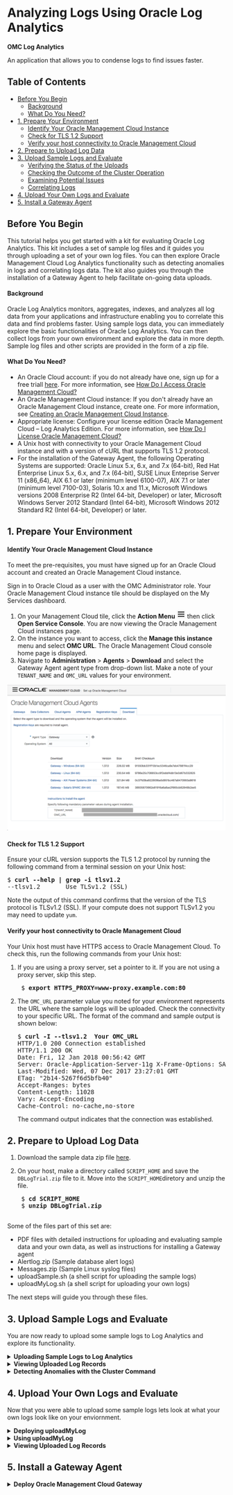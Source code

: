 [hamburger]: ./Tutorial_Images/general/hamburger.png
[agent-download]: ./Tutorial_Images/general/agent_download.png
[cluster-icon]: ./Tutorial_Images/general/cluster_icon.png
[gear]: ./Tutorial_Images/general/gear.png
[global-context]: ./Tutorial_Images/general/global_context.png

[uploads-1]: ./Tutorial_Images/log_analytics/uploads_1.png
[uploads-2]: ./Tutorial_Images/log_analytics/uploads_2.png
[uploads-3]: ./Tutorial_Images/log_analytics/uploads_3.png
[uploads-4]: ./Tutorial_Images/log_analytics/uploads_4.png
[clustering]: ./Tutorial_Images/log_analytics/clustering.gif
[drill-down]: ./Tutorial_Images/log_analytics/drill_down.gif
[correlating-logs]: ./Tutorial_Images/log_analytics/correlating_logs.gif




<h1> Analyzing Logs Using Oracle Log Analytics </h1>

**OMC Log Analytics**

An application that allows you to condense logs to find issues faster.

## Table of Contents

  - [Before You Begin](#before-you-begin)
      - [Background](#background)
      - [What Do You Need?](#what-do-you-need)
  - [1. Prepare Your Environment](#1-prepare-your-environment)
      - [Identify Your Oracle Management Cloud Instance](#identify-your-oracle-management-cloud-instance)
      - [Check for TLS 1.2 Support](#check-for-tls-12-support)
      - [Verify your host connectivity to Oracle Management Cloud](#verify-your-host-connectivity-to-oracle-management-cloud)
  - [2. Prepare to Upload Log Data](#2-prepare-to-upload-log-data)
  - [3. Upload Sample Logs and Evaluate](#3-upload-sample-logs-and-evaluate)
      - [Verifying the Status of the Uploads](#verifying-the-status-of-the-uploads)
      - [Checking the Outcome of the Cluster Operation](#checking-the-outcome-of-the-cluster-operation)
      - [Examining Potential Issues](#examining-potential-issues)
      - [Correlating Logs](#correlating-logs)
  - [4. Upload Your Own Logs and Evaluate](#4-upload-your-own-logs-and-evaluate)
  - [5. Install a Gateway Agent](#5-install-a-gateway-agent)

## Before You Begin

This tutorial helps you get started with a kit for evaluating Oracle Log Analytics. This kit includes a set of sample log files and it guides you through uploading a set of your own log files. You can then explore Oracle Management Cloud Log Analytics functionality such as detecting anomalies in logs and correlating logs data. The kit also guides you through the installation of a Gateway Agent to help facilitate on-going data uploads.

#### Background

Oracle Log Analytics monitors, aggregates, indexes, and analyzes all log data from your applications and infrastructure enabling you to correlate this data and find problems faster. Using sample logs data, you can immediately explore the basic functionalities of Oracle Log Analytics. You can then collect logs from your own environment and explore the data in more depth. Sample log files and other scripts are provided in the form of a zip file.

#### What Do You Need?

- An Oracle Cloud account: if you do not already have one, sign up for a free triall [here](https://cloud.oracle.com/home). For more information, see [How Do I Access Oracle Management Cloud?](https://docs.oracle.com/en/cloud/paas/management-cloud/omcgs/access-oracle-management-cloud.html#GUID-838A6676-0224-4CF1-8BC8-8327887D24B7)
- An Oracle Management Cloud instance: If you don't already have an Oracle Management Cloud instance, create one. For more information, see [Creating an Oracle Management Cloud Instance](https://docs.oracle.com/en/cloud/paas/management-cloud/omcgs/access-oracle-management-cloud.html#GUID-C15E9F94-78CD-4868-A9F8-DCF50D267A2E).
- Appropriate license: Configure your license edition Oracle Management Cloud – Log Analytics Edition. For more information, see [How Do I License Oracle Management Cloud?](https://docs.oracle.com/en/cloud/paas/management-cloud/omcgs/oracle-management-cloud-license-information.html#GUID-A2F5635B-D7DE-4277-B707-035A96F19B26)
- A Unix host with connectivity to your Oracle Management Cloud instance and with a version of cURL that supports TLS 1.2 protocol.
- For the installation of the Gateway Agent, the following Operating Systems are supported: Oracle Linux 5.x, 6.x, and 7.x (64-bit), Red Hat Enterprise Linux 5.x, 6.x, and 7.x (64-bit), SUSE Linux Enteprise Server 11 (x86_64), AIX 6.1 or later (minimum level 6100-07), AIX 7.1 or later (minimum level 7100-03), Solaris 10.x and 11.x, Microsoft Windows versions 2008 Enterprise R2 (Intel 64-bit, Developer) or later, Microsoft Windows Server 2012 Standard (Intel 64-bit), Microsoft Windows 2012 Standard R2 (Intel 64-bit, Developer) or later.

## 1. Prepare Your Environment

#### Identify Your Oracle Management Cloud Instance

To meet the pre-requisites, you must have signed up for an Oracle Cloud account and created an Oracle Management Cloud instance.

Sign in to Oracle Cloud as a user with the OMC Administrator role. Your Oracle Management Cloud instance tile should be displayed on the My Services dashboard.

1. On your Management Cloud tile, click the **Action Menu** ![hamburger] then click **Open Service Console**. You are now viewing the Oracle Management Cloud instances page.
2. On the instance you want to access, click the **Manage this instance** menu and select **OMC URL**. The Oracle Management Cloud console home page is displayed.
3. Navigate to **Administration** > **Agents** > **Download** and select the Gateway Agent agent type from drop-down list. Make a note of your `TENANT_NAME` and `OMC_URL` values for your environment.

![agent-download]

#### Check for TLS 1.2 Support

Ensure your cURL version supports the TLS 1.2 protocol by running the following command from a terminal session on your Unix host:

<pre>
$ <b>curl --help | grep -i tlsv1.2</b>
--tlsv1.2       Use TLSv1.2 (SSL)
</pre>

Note the output of this command confirms that the version of the TLS protocol is TLSv1.2 (SSL).
If your compute does not support TLSv1.2 you may need to update `yum`.

#### Verify your host connectivity to Oracle Management Cloud

Your Unix host must have HTTPS access to Oracle Management Cloud. To check this, run the following commands from your Unix host:

1. If you are using a proxy server, set a pointer to it. If you are not using a proxy server, skip this step.
   <pre>
    $ <b>export HTTPS_PROXY=www-proxy.example.com:80</b>
   </pre>
2. The `OMC_URL` parameter value you noted for your environment represents the URL where the sample logs will be uploaded. Check the connectivity to your specific URL. The format of the command and sample output is shown below:

   <pre>
   $ <b>curl -I --tlsv1.2  Your OMC_URL</b>
   HTTP/1.0 200 Connection established
   HTTP/1.1 200 OK
   Date: Fri, 12 Jan 2018 00:56:42 GMT
   Server: Oracle-Application-Server-11g X-Frame-Options: SAMEORIGIN
   Last-Modified: Wed, 07 Dec 2017 23:27:01 GMT 
   ETag: "2b14-5267f6d5bfb40"
   Accept-Ranges: bytes
   Content-Length: 11028
   Vary: Accept-Encoding
   Cache-Control: no-cache,no-store
   </pre>

    The command output indicates that the connection was established.

## 2. Prepare to Upload Log Data

1. Download the sample data zip file [here](https://apexapps.oracle.com/pls/apex/f?p=44785:112:0::::P112_CONTENT_ID:23996).
2. On your host, make a directory called `SCRIPT_HOME` and save the `DBLogTrial.zip` file to it. Move into the `SCRIPT_HOME`diretory and unzip the file.

    <pre>
    $ <b>cd SCRIPT_HOME</b>
    $ <b>unzip DBLogTrial.zip</b>
    </pre>

Some of the files part of this set are:

- PDF files with detailed instructions for uploading and evaluating sample data and your own data, as well as instructions for installing a Gateway agent
- Alertlog.zip (Sample database alert logs)
- Messages.zip (Sample Linux syslog files)
- <span>uploadSample.sh</span> (a shell script for uploading the sample logs)
- <span>uploadMyLog.sh</span> (a shell script for uploading your own logs)

The next steps will guide you through these files.

## 3. Upload Sample Logs and Evaluate

You are now ready to upload some sample logs to Log Analytics and explore its functionality.

<details>
<summary><b>Uploading Sample Logs to Log Analytics</b></summary>

To upload the provided sample logs, follow these steps:

1. Before uploading logs, enter property values to be used in uploading log in file `SCRIPT_HOME/DBLogTrial/uploadSample/config/upload.properties`.
   - Go to the `SCRIPT_HOME/DBLogTrial/uploadSample/config` directory.
   - Use an editor of your choice to edit file `upload.properties` to set appropriate values for the following properties:
   - `UPLOAD_ROOT`: your `OMC_URL`
   - `IDENTITY_DOMAIN`: your `TENANT_NAME`
   - `USERNAME`: your OMC username
   - (Optional) `HTTPS_PROXY`


    **Mandatory Properties**
    <pre>
    # URL for uploading data to OMC
    # Examples:
    # UPLOAD_ROOT=https://inst1-acme.itom.management.us2.oraclecloud.com
    # UPLOAD_ROOT=https://inst2-xyz.itom.management.europe.oraclecloud.com
    # UPLOAD_ROOT=https://a123456.itom.management.us2.oraclecloud.com
    # This is a required parameter. The "https://" part is optional.
    UPLOAD_ROOT= <br/>
    # Subscription Identity Domain
    # EX:
    # IDENTITY_DOMAIN=acme
    # This is a required parameter
    IDENTITY_DOMAIN= <br/>
    # OMC user name
    # EX:
    # USERNAME=john.doe@xyz.com
    # This is a required parameter
    USERNAME=
    </pre>

    **Optional Property**
    <pre>
    # If you need to access OMC (Oracle Management Cloud) through a proxy server,
    # set "HTTPS_PROXY=proxy_host:port
    # E.g., HTTPS_PROXY=www-proxy.xyz.com:80
    HTTPS_PROXY=
    </pre>

2. Go to the `SCRIPT_HOME/DBLogTrial/uploadSample` directory, and run the <span>uploadSample.sh</span> script to upload the sample alert logs and syslog, respectively, as shown below. Enter your OMC password when prompted.
   <pre>
   $ <b> cd .. </b>
   $ <b> ./uploadSample.sh alertlog </b>
   $ <b> ./uploadSample.sh syslog </b>
   </pre>

Take note of the name of the upload at the bottom of each script output. An upload is identified by its name in Log Analytics UI.

Ex:
<pre>   
Upload name: alertlog.2018-01-07_19:43:25
Upload name: syslog.2018-01-07_19:43:32
</pre>

#### Verifying the Status of the Uploads

To verify the status of the uploads, follow these steps:

1.  Log on to Oracle Management Cloud.
2.  Navigate to Log Analytics.
    1. From the Welcome to Oracle Management Cloud page, click the **navigation icon** ![alt text][hamburger] on the top-left corner to view the Management Cloud navigation pane if it is not already there. Select **Log Analytics**.
3.  Navigate to the **Log Admin** page and view status of the uploads.
    1. From the left navigation pane, select **Log Admin**.
    2. Select **Uploads**.
 3. 
    4. From the Uploads page, you should see the uploads that you performed earlier. If an upload shows 0 in Progress and 0 Failed, it has completed.
       1. If necessary, click an upload name to see the Status of the upload. For example, click `alertlog_<timestamp>`. If the upload has completed successfully, you will seen a green stick in the **Status** field.
   
   ![uploads-1] ![uploads-2] ![uploads-3]
</details>



<details>
<summary><b>Viewing Uploaded Log Records</b></summary>
To view the records from an upload, follow these steps:

1. Navigate to the **Uploads** page.
2. From the **Uploads** page, select an upload, click the menu icon ![alt text][hamburger] on the right and click **View in Log Explorer** to view the records from that upload.
   ![uploads-4]
3. From the log explorer page, you can view the alert log records from the upload that you selected.

Some of the information shown on the page includes:

- The uploaded alert log entries are for the period from August 9 to August 24, 2017.
- The log entries came from the upload whose name is in the Query bar.
- The histogram shows the daily volumes of log records. This helps identify any abnormality in record volumes at a glance. You can drill down by clicking a bar on the chart.
- The first 25 of the 1920 records that came with the upload. The records are in date order from newest to oldest. You can reverse the order by clicking the arrowhead in the Time (`<time zone>`) field.
- You can browse the rest of log records by using the pagination at the bottom of the page.
</details>

<details>
<summary><b>Detecting Anomalies with the Cluster Command</b></summary>

To detect anomalies based on log records, you can use Log Analytics cluster command, which automatically groups log records based on severity, such as error, fault, fatal and warning, and dynamically identified patterns, potential issues, outliers, and trends.
 - To perform clustering on the log records, from the **Visualize** panel click the currently selected visualization (e.g. **Records with Histogram**), and click **Cluster** ![cluster-icon] icon.

![clustering]

#### Checking the Outcome of the Cluster Operation
The cluster operation reduced 1920 log records to 123 clusters, identified 25 potential issues, 37 outliers, and 26 trends.

Examine the log clusters, and then click **Potential Issues**.

#### Examining Potential Issues

From the **Potential Issues** tab, you can look at the log clusters that Log Analytics identifies as potential issues, if you see a cluster with a sample message that may be pointing to an issue of significance or of interest, click the value in the **Count** column to drill down see the records of the cluster.

For example, the following sample message indicates that the Oracle database instance had problems writing to a control file due to a file I/O error. This kind of problem is critical; it tends to result in an abnormal shutdown of the instance.

![drill-down]

Let’s drill down to the log record by clicking the count value of 1 on the left of the sample message.

Drilling down on a log cluster allows you to see the log record(s) including the original log entry (or entries) in that cluster. In this case, you will see the record with the timestamp of Aug 9, 2017, 5:23:58PM (UTC-8:00 or PST) showing a file I/O error affecting the writing to a database control file.

#### Correlating Logs

Log Analytics allows you to quickly correlate logs from different sources (e.g. database logs and syslog) based on time to determine whether there is a correlation between events captured in log records. Let’s query the log records for entities demo_db_instance and demo_host 30 seconds before 5:23:28 PM (UTC-8:00) and 30 seconds after that by following these steps:

1. Click ![gear] at the bottom of the **Original Log Content** field, and then select **Advanced Log Fitler Options...**.
2. From the Advanced Log Filter Options pop-up window, enter 30 (seconds) for **Time Range - Before**, 30 (seconds) for **Time Range – After**, and click **OK**.
3. In the **Global Context** ![global-context] bar near the top, enter `demo_host` next to `demo_db_instance`, click in the Query bar to clear any existing filter, and click **Run**.
4. The above query retrieves the log records uploaded for entities `demo_db_instance` and `demo_host` for the period of 5:23:28 PM to 5:24:28 PM on August 9. Examine the 31 records in the two-page output to see the sequence of the events that were captured in the logs in the one-minute period, and which of the events may have had an effect on other events.

![correlating-logs]

You may have noticed that at 5:23:58PM, system logs (syslog) recorded that some I/O errors occurred on disk device sdd1 (see page 2), and database alert logs recorded that the database encountered I/O errors (see page 1); then at 5:24:00PM the database was terminated.
</details>

## 4. Upload Your Own Logs and Evaluate
Now that you were able to upload some sample logs lets look at what your own logs look like on your enviornment.

<details>
<summary><b>Deploying uploadMyLog</b></summary>

 To deploy the uploadMyLog file please follow the directions below.

1. Download and install uploadMyLog.zip file found in the DBLogTrial.zip package. 
   <pre>
   $ <b> cd ~ </b>
   $ <b> mkdir ./scratch </b>
   $ <b> cd scratch </b>
   $ <b> unzip uploadMyLog.zip </b> 
   </pre>

After extracting the Zip file as above, you will see a directory named DBLogTrial with a subdirectory named uploadMyLog. This document refers to the uploadMyLog directory as SCRIPT_HOME

2. Now we need to make the executable script.
   <pre>
   $<b> cd ~/scratch/DBLogTrial </b>
   $<b> cd uploadMyLog/ </b> 
   $<b> chmod +x ./uploadMyLog.sh </b>
   $<b> chmod +x ./uploadMyLogTraditional.sh </b>
</pre>

</details>
<details>
<summary><b>Using uploadMyLog</b></summary>

This section provides the steps for using the uploadMyLog package to upload sample logs to explore Log Analytics features.

1. Before uploading your logs, enter property values to be used in uploading the log in file `SCRIPT_HOME/DBLogTrial/uploadSample/config/upload.properties`.
   - Go to the `SCRIPT_HOME/DBLogTrial/uploadMyLog/config` directory.
   - Use an editor of your choice to edit file `upload.properties` to set appropriate values for the following properties:
   - `UPLOAD_ROOT`: your `OMC_URL`
   - `IDENTITY_DOMAIN`: your `TENANT_NAME`
   - `USERNAME`: your OMC username
   - (Optional) `HTTPS_PROXY`


    **Mandatory Properties**
    <pre>
    # URL for uploading data to OMC
    # Examples:
    # UPLOAD_ROOT=https://inst1-acme.itom.management.us2.oraclecloud.com
    # UPLOAD_ROOT=https://inst2-xyz.itom.management.europe.oraclecloud.com
    # UPLOAD_ROOT=https://a123456.itom.management.us2.oraclecloud.com
    # This is a required parameter. The "https://" part is optional.
    UPLOAD_ROOT= <br/>
    # Subscription Identity Domain
    # EX:
    # IDENTITY_DOMAIN=acme
    # This is a required parameter
    IDENTITY_DOMAIN= <br/>
    # OMC user name
    # EX:
    # USERNAME=john.doe@xyz.com
    # This is a required parameter
    USERNAME=
    </pre>

    **Optional Property**
    <pre>
    # If you need to access OMC (Oracle Management Cloud) through a proxy server,
    # set "HTTPS_PROXY=proxy_host:port
    # E.g., HTTPS_PROXY=www-proxy.xyz.com:80
    HTTPS_PROXY=
    </pre>

2. Go to the SCRIPT_HOME directory, and run the uploadMyLog.sh script to upload the sample alert logs and syslog, respectively, as shown below. Enter your OMC password when prompted.
   <pre>
   $ <b>./uploadMyLog.sh alertlog </b>
   $ <b>./uploadMyLog.sh syslog </b>
   </pre> 

To verify the status of the uploads, follow these steps:

1.  Log on to Oracle Management Cloud.
2.  Navigate to Log Analytics.
    1. From the Welcome to Oracle Management Cloud page, click the **navigation icon** ![alt text][hamburger] on the top-left corner to view the Management Cloud navigation pane if it is not already there. Select **Log Analytics**.
3.  Navigate to the **Log Admin** page and view status of the uploads.
    1. From the left navigation pane, select **Log Admin**.
    2. Select **Uploads**.
  
    3. From the Uploads page, you should see the uploads that you performed earlier. If an upload shows 0 in Progress and 0 Failed, it has completed.
       1. If necessary, click an upload name to see the Status of the upload. For example, click `alertlog_<timestamp>`. If the upload has completed successfully, you will seen a green stick in the **Status** field.
   
   ![uploads-1] ![uploads-2] ![uploads-3]
</details>

</details>
<details>
<summary><b>Viewing Uploaded Log Records</b></summary>

To view the records from an upload, follow these steps.
1. Navigate to the Uploads page. If necessary see, (#verifying-the-status-of-the-uploads)
   -INSERT GIF-
2. From the Uploads page, click the **navigation icon** ![alt text][hamburger}], and click **View in Log Explorer** to view the records from that upload. Let's perform the steps to view the alert log records in log explorer. 
3. From the Log Explorer page, you can view the alert log records from the upllad that you selected. --INSERT GIF--
Some of the information shown on the page includes
-  The period of the uploaded alert log entries.
-  The log entries came from the upload whose name is in the Query bar.
-  The histogram shows the daily volumes of log records. This helps identify any abnormality in record volumes at a glance. You can drill down by clicking a bar on the chart.
-  The first 25 of the records that came with the upload. The records are in date order from newest to oldest. You can reverse the order by clicking the arrowhead in the Time (<time zone>) field. You can browse the rest of log records by using the pagination at the bottom of the page.
  --INSERT IMAGE FROM DOC--

##### Note - the log entries you see will vary depending on the record in the alertlog and messages logs that you upload. 

</details>

## 5. Install a Gateway Agent

<details>
<summary><b>Deploy Oracle Management Cloud Gateway</b></summary>

### Before You Begin:

### Background

Oracle Management Cloud (OMC) Gateway (highlighted in red in the diagram below) is an optional yet vital component of an Oracle Management Cloud deployment. It serves as a channel between Oracle Management Cloud agents and Oracle Management Cloud.

While it is possible for the OMC agent that resides on each host to communicate directly with OMC’s backend, for security reasons, an organization may want to limit the number of hosts that can connect to the Internet directly. In this case, it is best to set up a small number of OMC Gateway hosts, and enable Internet access only for those hosts.
For a trial, since the number of hosts may be small, it is possible to do a trial without the gateway. However, if there is a desire to limit security exposure even in a trial environment, then it is a good idea to set up the OMC Gateway.

--insert picture--

There are 5 steps for deploying OMC Gateway.

1. Download the Oracle Management Cloud Gateway Software
2. Create Registration Key
3. Edit the Response File
4. Install the Gateway
5. Verify Gateway Installation

What Do You Need?

* A valid Oracle Cloud account, an Oracle Management Cloud instance and "OMC Administrator" role credentials. See How do I Access Oracle Management Cloud? in Getting Started with Oracle Management Cloud. You should already have these if you followed a prior tutorial.

* A host: the OMC Gateway needs to be installed on a host where it will run. For production deployment, one or more dedicated physical or VM hosts is recommended. For trial, it is possible to use a host where the entities you want to monitor are installed. Linux, Windows, Solaris SPARC and AIX based hosts are supported. See the “Supported Operating Systems” section in Common Prerequisites.
  
* A staging location: an empty directory on your host where you download or copy the agent files.
  
* An installation directory: an empty directory on your host where the agent will be installed. Ensure the directory is created with the required permissions. See the "Permissions Required on the Agent Base Directory" section in Common Prerequisites.

### 1. Download the Oracle Management Cloud Gateway Software

The Oracle Management Cloud gateway software, including a gateway installation script and an editable response file, is provided in a zip file that you can download from your Oracle Management Cloud console. The zip file is platform specific.

#### Registering For a Cloud Account

If you don't have an Oracle Cloud Account, sign up for one using the Registering For a Cloud Account section below. If you already have a cloud account, then skip the Registering For a Cloud Account section section

1.	Go to the Oracle Cloud Infrastructure Page: https://cloud.oracle.com/en_US/cloud-infrastructure.

2.	At the top of the page click the try for free button. 
	--Insert Picture Here--

3.	Here is where you will put in the information for your trial account

4.	Fill out the information for the Account Details section (Section 1)

	* Account Type
	* Cloud Account Name
	* Default Data Region
	* Email Address
	* First Name
	* Last Name
	* Country/Territory
	* Address
	* City
	* State
	* Zip/Postal Code
  
--Insert Picture Here--

5.	For the Verification Code Section (Section 2), fill out the information for this as well.

	* Country/Region Calling Code
	* Mobile
  
--Insert Picture Here--

6.	Click on the Request Code button to receive the verification code via a text message to the mobile number that you provided when you filled out the Mobile Number Field.

7.	Once you receive the code, type that code into Verification code field and click the verify button. It may take a minute or so for the verification button to work.

8.	In the Credit Card Details Section (Section 3) click on the Add Payment Button and provide information from a credit card. Debit cards can be used as well. You will be asked to verify your address and provide the card information in separate windows

9.	In the Terms & Conditions section (Section 4), check the complete box and click the complete box.

10.	Following this completion your cloud account will start to be provisioned and will take a few minutes to be completed.

#### Access the Oracle Management Cloud Console

Sign in to Oracle Cloud as a user with the OMC Administrator role. Your Oracle Management Cloud instance tile should be displayed on the My Services dashboard.

--Add Picture Here--

1. Go to cloud.oracle.com and click Sign In.

--Insert Picture Here--

2. Your Sign In procedure varies depending on the type of account that your tenant is configured.

In most cases, if your tenant is on “Cloud Account with Identity Cloud Service”, select “Cloud Account with Identity Cloud Service” as your account type, enter the name of your account, and click My Services.

Enter your user id and password.

--Insert Picture Here--

On the other hand, if you have a Traditional Cloud Account (most likely because it was provisioned prior to April 2018), select “Traditional Cloud Account” as account type. Select “US Commercial 2 (us2)” for data center if your account was provisioned in the United States.
  
  * Supply the name of your identity domain.
  * Enter your user id and password.

3. On the Oracle Cloud Dashboard, click the menu link next to the Oracle logo (highlighted in red) toward the top of the page to open up the navigation menu to the left.

--Insert Picture Here--

4. On the navigation menu, click on Services to expand the list of services, and click Management Cloud.

--Insert Picture Here--
  
5. This takes you to the Oracle Management Cloud home page, which looks like the following. You will be using the Global Navigation Menu to the left to carry out the remaining setup. If the menu is hidden, click the link next to Oracle logo (highlighted in red) to bring up the menu.

--Insert Picture Here--

#### Save and Extract the Gateway Files

1. On the Oracle Management Cloud home page, click the Global Navigation Menu on the top-left corner and navigate to Administration > Agents.
   
2. On the Agents – Oracle Management Cloud page, click the Download tab. The Agent Software Download page is displayed.
   
3. Select Gateway from the Agent Type drop-down list, and select one of the choices (such as Linux (64-bit)) that matches the type of O/S on the host where you will be installing the gateway from the Operating System drop-down list. The gateway software link for the gateway you’ve selected is displayed.
   
4. A list of link would show up under Download. Click the link on the gateway file that you wish to download.
   
5. If you download the Gateway file to your PC instead of the host that you plan to run the Gateway, move the downloaded file to your Gateway host and unzip the file into a staging directory of your choice. To do this for linux, use the following steps:
	
	*	From Local Machine Terminal Session - SSH into your OCI Instance by running the below command (You will use your OCI Public IP Address instead of 129.***.***.**):
		
        `ssh opc@129.***.***.**`

	*	From OPC Terminal Session type pwd to see where you are currently at in your directory.  You should see the following:

         `/home/opc`

	*	From OPC Terminal Session  Make a directory called agent.  Run the following command in your terminal:
		
        `mkdir agent`

	*	From OPC Terminal Session Make a directory called omc.  Run the following command in your terminal:
		
        `mkdir omc`

	*	From OPC Terminal Session type the following command:
		
        `exit`

	*	From Local Machine Session we will now copy our cloud agent file over to our OPC Session:
  
		a.	Locate the file path of the 'gateway_linux.x64_1.32.0.zip
        

		b.	run the following command (File path will depend on where you saved the agent and IP address will be different)

       `ssh opc@scp Downloads/gateway_linux.x64_1.32.0.zip opc@129.***.***.**:/home/opc/omc`

	*	From Local Machine Session ssh back into your OCI    account (Your IP Address will be different than shown below:

        `ssh opc@129.***.***.**`
         

	*	From your OPC terminal inside the OMC directory session type the following command to see the contents of your directory.  You should now see a .zip called gateway_linux.x64_1.32.0.zip:
		
         `ls`

	*	From your OPC terminal inside the omc directory unzip the cloudagent file by running the below command
		
         `unzip gateway_linux.x64_1.32.0.zip`

1. Please also make a note of the values of TENANT_ID and UPLOAD_ROOT, which are shown as the bottom of the page. You will need these information for a later step when you set up the agent.rsp file.
   
### 2. Create a Registration Key

A registration key is issued for your identity domain, and it’s used when you deploy gateways and agents.

1. On the Oracle Management Cloud home page, click the Global Navigation Menu on the top-left
corner and navigate to Administration > Agents.

2. On the Agents – Oracle Management Cloud page, click the Registration Keys tab. The Registration Keys page opens.
   
3. Enter the required details to create a new Registration Key:
   
	* In the Name field, specify a name to identify the registration key.
 
	* In the Registration Limit field, enter a number that indicates the maximum number of gateways, data collectors, and agents that can be associated with the registration key. If you are not sure, just put 10,000, which should be enough for a trial.
  
	* Click Create New Key. A new registration key will then be created. Make a note of this registration “Key Value”, it will be used by the AgentInstall.sh script at the time of installation.

### 3. Edit the Response File

The AgentInstall.sh script is used to carry out the actual install of the OMC Gateway. The script requires a set of parameters that are specific to your environment. These parameters are specified in the response file agent.rsp.

1. On your Linux / UNIX or Microsoft Windows host, logged in as the owner of the Oracle software (here, oracle) navigate to your staging directory. Edit the agent.rsp file using any standard text editor. Add your values for the mandatory parameters in the agent.rsp file. Here are example values (make sure to replace these with the correct values for your environment):
   
	* TENANT_ID=example-tenant
	Note: this value must be exactly as shown in the UI, the format is instance name-domain name
	* UPLOAD_ROOT=https://example-tenant.management.us2.oraclecloud.com/  AGENT_REGISTRATION_KEY=xxxxxxx-yyyyyyyyyyyyyyyyy
  
	* AGENT_BASE_DIRECTORY=/oracle/GatewayAgent
	(or for example when installing on Microsoft Windows)
	AGENT_BASE_DIRECTORY=C:\Oracle\GatewayAgent
	The AGENT_BASE_DIRECTORY is where your agent executables and other run-time files will reside. Create a directory that is owned by the user id of the Oracle software (here, oracle). It is best to have a standard location that is common across all your hosts, so that the agent.rsp file is standardized and you just need to set up the file once.

2. For security reasons, if you are using a proxy server (a dedicated host or system that acts as an intermediary between your host and Oracle Management Cloud) you must define its parameters next. In this case, the proxy server was configured to use authentication, so it requires a user name and password. Edit the following parameters in the agent.rsp file:
   
	* OMC_PROXYHOST=www-proxy.example.com 
	* OMC_PROXYPORT=80
	* OMC_PROXYUSER=oracle
  
 Save and close the response file.

### 4a. Install the Gateway on Linux / UNIX
You install a gateway by running the AgentInstall.sh script from the command line. By default, the gateway install script picks up all its required parameters from the response file you just edited in the same directory.

1. On your Linux / UNIX host, logged in as the owner of the Oracle software (here, oracle) navigate to your staging directory. Run the installer script using this command:
   
    **`./AgentInstall.sh`** 
 
 --insert image here--
 
2. To enable the gateway to start automatically when the host is booted up, add a startup script. Switch to the root user.

    **`$ su - root`**
    **`password`**
    **`#`**
   
3. Create a shell script named startomcagent.sh under the /etc/init.d directory using any standard text editor with the following:


    **`#!/bin/sh`**
    **`su - <Agent_Install_User> -c`**
    **`<Agent_Base_Directory>/agent_inst/bin/omcli start agent`**
 
    For example, if the gateway is installed under the /oracle/omc directory and gateway installation owner is oracle, then the content of the shell script should be as follows:
 
<<<<<<< HEAD
<<<<<<< HEAD
'#!/bin/sh'
su - “oracle” -c “/oracle/omc/agent_inst/bin/omcli start agent”
=======
*#!/bin/sh*
*su - “oracle” -c “/oracle/omc/agent_inst/bin/omcli start agent”*
>>>>>>> 3118e81c824252d6a39f40ae23020aee9c6de780
=======
    *#!/bin/sh*
    *su - “oracle” -c “/oracle/omc/agent_inst/bin/omcli start agent”*
>>>>>>> 13bd5687ceef1df18759fbe6b287bcd58fbf337c

4. Save the script file as startomcagent.sh.
   
5. Change the permission of the file to 755. Ensure that the owner of the script file and all the other files in the /etc/init.d directory is root.
   
6. For Linux, create symbolic links under 
    /etc/rc.d/rc2.d, /etc/rc.d/rc3.d, /etc/rc.d/rc5.d,
    and /etc/rc.d/rc6.d
   directories to make the newly created shell script file accessible in the host startup process. Prefix the symbolic link with S and the priority level. For example, to create the symbolic links with priority level 81, run the following commands:

<<<<<<< HEAD
   ln -s /etc/init.d/startomcagent.sh /etc/rc2.d/S81startomcagent.sh ln -s /etc/init.d/startomcagent.sh /etc/rc3.d/S81startomcagent.sh ln -s /etc/init.d/startomcagent.sh /etc/rc5.d/S81startomcagent.sh ln -s /etc/init.d/startomcagent.sh /etc/rc6.d/S81startomcagent.sh
   
7. For Solaris, create symbolic links under /etc/rc.d/rc2.d, /etc/rc.d/rc3.d directories c. Prefix the symbolic link with S and the priority level. To create the symbolic links with priority level 81, run the following commands:

ln -s /etc/init.d/startomcagent.sh /etc/rc2.d/S81startomcagent.sh ln -s /etc/init.d/startomcagent.sh /etc/rc3.d/S81startomcagent.sh
=======
   *ln -s /etc/init.d/startomcagent.sh /etc/rc2.d/S81startomcagent.sh*

   *ln -s /etc/init.d/startomcagent.sh /etc/rc3.d/S81startomcagent.sh* 

   *ln -s /etc/init.d/startomcagent.sh /etc/rc5.d/S81startomcagent.sh*

   *ln -s /etc/init.d/startomcagent.sh /etc/rc6.d/S81startomcagent.sh*
   
7. For Solaris, create symbolic links under /etc/rc.d/rc2.d, /etc/rc.d/rc3.d directories c. Prefix the symbolic link with S and the priority level. To create the symbolic links with priority level 81, run the following commands:

    *ln -s /etc/init.d/startomcagent.sh /etc/rc2.d/S81startomcagent.sh* 

    *ln -s /etc/init.d/startomcagent.sh /etc/rc3.d/S81startomcagent.sh*
>>>>>>> 13bd5687ceef1df18759fbe6b287bcd58fbf337c
   
8.  For AIX, create symbolic links under
/etc/rc.d/rc2.d, /etc/rc.d/rc3.d, and /etc/rc.d/rc5.d
directories with priority level 81. Prefix the symbolic link with S and the priority level. To create the symbolic links with priority level 81, run the following commands:

<<<<<<< HEAD
ln -s /etc/init.d/startomcagent.sh /etc/rc2.d/S81startomcagent.sh ln -s /etc/init.d/startomcagent.sh /etc/rc3.d/S81startomcagent.sh ln -s /etc/init.d/startomcagent.sh /etc/rc5.d/S81startomcagent.sh
=======
    *ln -s /etc/init.d/startomcagent.sh /etc/rc2.d/S81startomcagent.sh* 

    *ln -s /etc/init.d/startomcagent.sh /etc/rc3.d/S81startomcagent.sh* 

    *ln -s /etc/init.d/startomcagent.sh /etc/rc5.d/S81startomcagent.sh*
>>>>>>> 13bd5687ceef1df18759fbe6b287bcd58fbf337c

### 4b. Install the Gateway on Windows

You install a gateway by running the AgentInstall.bat script from the command line. By default, the gateway install script picks up all its required parameters from the response file you just edited in the same directory.

1. On Windows hosts, launch the command line interface as administrator.
   
2. Go to the directory where you unzip the package for gateway software, and run AgentInstall.bat. Make sure you run it in a command line window as administrator. The script will install Gateway
software and set it to start automatically as a Windows service.

--insert image here--

### 5. Verify the Gateway Installation
After installing the gateway, you must verify the installation.

1. From the Oracle Management Cloud home page, click the Global Navigation Menu on the top-left
corner and navigate to Administration > Agents.

2. Click the Gateways tab.
   
3. Check if the host name of your deployed gateway exists in the list of available gateways. You can click the gateway entry and match the specified registration key value with the registration key that you had used when deploying the gateway.

--insert image here--
   
 4. On your Linux / UNIX host, run the following omcli commands to verify that the gateway was successfully deployed:

<<<<<<< HEAD
<AGENT_BASE_DIRECTORY>/agent_inst/bin/omcli status agent - Run this command to display a list of properties for the newly installed gateway. Check if the last successful upload and last attempted upload values (date and time) are the same.

<AGENT_BASE_DIRECTORY>/agent_inst/bin/omcli status agent connectivity - Run this command to verify that there are no significant connectivity issues with connections associated with the gateway and Oracle Management Cloud.
=======
    *<AGENT_BASE_DIRECTORY>/agent_inst/bin/omcli status agent* - Run this command to display a list of properties for the newly installed gateway. Check if the last successful upload and last attempted upload values (date and time) are the same.

    *<AGENT_BASE_DIRECTORY>/agent_inst/bin/omcli status agent connectivity* - Run this command to verify that there are no significant connectivity issues with connections associated with the gateway and Oracle Management Cloud.
>>>>>>> 13bd5687ceef1df18759fbe6b287bcd58fbf337c

5. If installing on a Microsoft Windows host, run the following omcli commands to verify that the gateway was successfully deployed:
   
<<<<<<< HEAD
<AGENT_BASE_DIRECTORY>\agent_inst\bin\omcli.bat status agent - Run this command to display a list of properties for the newly installed gateway. Check if the last successful upload and last attempted upload values (date and time) are the same.
  
<AGENT_BASE_DIRECTORY>\agent_inst\bin\omcli.bat status agent connectivity - Run this command to verify that there are no significant connectivity issues with connections associated with the gateway and Oracle Management Cloud.
=======
    *<AGENT_BASE_DIRECTORY>\agent_inst\bin\omcli.bat status agent* - Run this command to display a list of properties for the newly installed gateway. Check if the last successful upload and last attempted upload values (date and time) are the same.
  
    *<AGENT_BASE_DIRECTORY>\agent_inst\bin\omcli.bat status agent connectivity* - Run this command to verify that there are no significant connectivity issues with connections associated with the gateway and Oracle Management Cloud.
>>>>>>> 13bd5687ceef1df18759fbe6b287bcd58fbf337c

The following screenshot shows one of the verification steps as it would appear on a Linux host:

--insert image here--

You are now ready to perform additional installation of agents and the optional Enterprise Manager Data Collector for Oracle Management Cloud.

### Want to Learn More?
• Getting Started with Oracle Management Cloud
• Installing a Gateway
</details>
